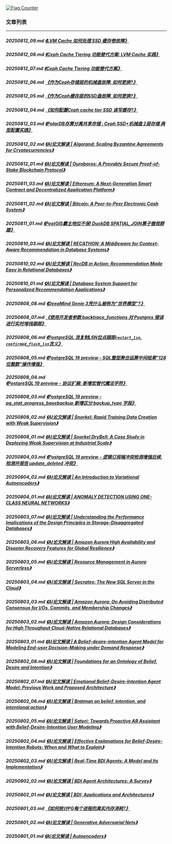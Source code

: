 <a rel="nofollow" href="http://info.flagcounter.com/h9V1"  ><img src="http://s03.flagcounter.com/count/h9V1/bg_FFFFFF/txt_000000/border_CCCCCC/columns_2/maxflags_12/viewers_0/labels_0/pageviews_0/flags_0/"  alt="Flag Counter"  border="0"  ></a>  
  
### 文章列表  
----  
##### 20250812_09.md   [《LVM Cache 如何处理 SSD 缓存卷故障》](20250812_09.md)  
##### 20250812_08.md   [《Ceph Cache Tiering 功能替代方案: LVM Cache 实践》](20250812_08.md)  
##### 20250812_07.md   [《Ceph Cache Tiering 功能替代方案》](20250812_07.md)  
##### 20250812_06.md   [《作为Ceph存储层的机械盘故障, 如何更换?》](20250812_06.md)  
##### 20250812_05.md   [《作为Ceph缓存层的SSD盘故障, 如何更换?》](20250812_05.md)  
##### 20250812_04.md   [《如何配置Ceph cache tier SSD 读写缓存?》](20250812_04.md)  
##### 20250812_03.md   [《PolarDB存算分离共享存储 : Ceph SSD+机械盘 2层存储 典型配置实践》](20250812_03.md)  
##### 20250812_02.md   [《AI论文解读 | Algorand: Scaling Byzantine Agreements for Cryptocurrencies》](20250812_02.md)  
##### 20250812_01.md   [《AI论文解读 | Ouroboros: A Provably Secure Proof-of-Stake Blockchain Protocol》](20250812_01.md)  
##### 20250811_03.md   [《AI论文解读 | Ethereum: A Next-Generation Smart Contract and Decentralized Application Platform》](20250811_03.md)  
##### 20250811_02.md   [《AI论文解读 | Bitcoin: A Peer-to-Peer Electronic Cash System》](20250811_02.md)  
##### 20250811_01.md   [《PostGIS霸主地位不保! DuckDB SPATIAL_JOIN算子傲视群雄》](20250811_01.md)  
##### 20250810_03.md   [《AI论文解读 | RECATHON: A Middleware for Context-Aware Recommendation in Database Systems》](20250810_03.md)  
##### 20250810_02.md   [《AI论文解读 | RecDB in Action: Recommendation Made Easy in Relational Databases》](20250810_02.md)  
##### 20250810_01.md   [《AI论文解读 | Database System Support for Personalized Recommendation Applications》](20250810_01.md)  
##### 20250808_08.md   [《DeepMind Genie 3凭什么被称为“世界模型”?》](20250808_08.md)  
##### 20250808_07.md   [《使用开发者参数 backtrace_functions 对 Postgres 错误进行实时堆栈跟踪》](20250808_07.md)  
##### 20250808_06.md   [《PostgreSQL 流复制LSN位点跟踪`restart_lsn`, `confirmed_flush_lsn`含义》](20250808_06.md)  
##### 20250808_05.md   [《PostgreSQL 19 preview - SQL整型聚合运算中间结果"128 位整数"操作增强》](20250808_05.md)  
##### 20250808_04.md   [《PostgreSQL 19 preview - 协议扩展: 新增宏替代魔法字符》](20250808_04.md)  
##### 20250808_03.md   [《PostgreSQL 19 preview - pg_stat_progress_basebackup 新增区分 backup_type 字段》](20250808_03.md)  
##### 20250808_02.md   [《AI论文解读 | Snorkel: Rapid Training Data Creation with Weak Supervision》](20250808_02.md)  
##### 20250808_01.md   [《AI论文解读 | Snorkel DryBell: A Case Study in Deploying Weak Supervision at Industrial Scale》](20250808_01.md)  
##### 20250804_03.md   [《PostgreSQL 19 preview - 逻辑订阅端冲突检测增强后续, 检测并报告 update_deleted 冲突》](20250804_03.md)  
##### 20250804_02.md   [《AI论文解读 | An Introduction to Variational Autoencoders》](20250804_02.md)  
##### 20250804_01.md   [《AI论文解读 | ANOMALY DETECTION USING ONE-CLASS NEURAL NETWORKS》](20250804_01.md)  
##### 20250803_07.md   [《AI论文解读 | Understanding the Performance Implications of the Design Principles in Storage-Disaggregated Databases》](20250803_07.md)  
##### 20250803_06.md   [《AI论文解读 | Amazon Aurora High Availability and Disaster Recovery Features for Global Resilience》](20250803_06.md)  
##### 20250803_05.md   [《AI论文解读 | Resource Management in Aurora Serverless》](20250803_05.md)  
##### 20250803_04.md   [《AI论文解读 | Socrates: The New SQL Server in the Cloud》](20250803_04.md)  
##### 20250803_03.md   [《AI论文解读 | Amazon Aurora: On Avoiding Distributed Consensus for I/Os, Commits, and Membership Changes》](20250803_03.md)  
##### 20250803_02.md   [《AI论文解读 | Amazon Aurora: Design Considerations for High Throughput Cloud-Native Relational Databases》](20250803_02.md)  
##### 20250803_01.md   [《AI论文解读 | A Belief-desire-intention Agent Model for Modeling End-user Decision-Making under Demand Response》](20250803_01.md)  
##### 20250802_08.md   [《AI论文解读 | Foundations for an Ontology of Belief, Desire and Intention》](20250802_08.md)  
##### 20250802_07.md   [《AI论文解读 | Emotional Belief-Desire-Intention Agent Model: Previous Work and Proposed Architecture》](20250802_07.md)  
##### 20250802_06.md   [《AI论文解读 | Bratman on belief, intention, and intentional action》](20250802_06.md)  
##### 20250802_05.md   [《AI论文解读 | Satori: Towards Proactive AR Assistant with Belief-Desire-Intention User Modeling》](20250802_05.md)  
##### 20250802_04.md   [《AI论文解读 | Effective Explanations for Belief-Desire-Intention Robots: When and What to Explain》](20250802_04.md)  
##### 20250802_03.md   [《AI论文解读 | Real-Time BDI Agents: A Model and Its Implementation》](20250802_03.md)  
##### 20250802_02.md   [《AI论文解读 | BDI Agent Architectures: A Survey》](20250802_02.md)  
##### 20250802_01.md   [《AI论文解读 | BDI: Applications and Architectures》](20250802_01.md)  
##### 20250801_03.md   [《如何统计PG每个进程的真实内存消耗?》](20250801_03.md)  
##### 20250801_02.md   [《AI论文解读 | Generative Adversarial Nets》](20250801_02.md)  
##### 20250801_01.md   [《AI论文解读 | Autoencoders》](20250801_01.md)  

